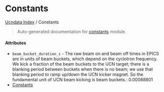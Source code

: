 # Constants

[Ucndata Index](./README.md#ucndata-index) / Constants

> Auto-generated documentation for [constants](../../constants.py) module.

#### Attributes

- `beam_bucket_duration_s` - The raw beam on and beam off times in EPICS are in units of beam buckets, which depend on the cyclotron frequency.  We kick a fraction of the beam buckets to the UCN target; there is a blanking period between buckets when there is no beam; we use that blanking period to ramp up/down the UCN kicker magnet.  So the fundamental unit of UCN beam kicking is beam buckets.: 0.00088801
- [Constants](#constants)
